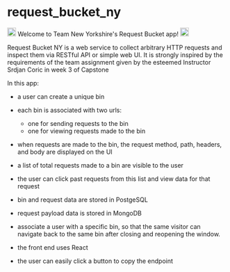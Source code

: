 # request_bucket_ny

<img width="20" alt="NY" src="https://github.com/user-attachments/assets/273ed4e1-a241-426d-a787-cf0e9c3582de" /> Welcome to Team New Yorkshire's Request Bucket app! <img width="20" alt="NY" src="https://github.com/user-attachments/assets/9517d98d-787d-4c3f-99ba-898d53fbc420" />

Request Bucket NY is a web service to collect arbitrary HTTP requests and inspect them via RESTful API or simple web UI.
It is strongly inspired by the requirements of the team assignment given by the esteemed Instructor Srdjan Coric in week 3 of Capstone

In this app:
- a user can create a unique bin
- each bin is associated with two urls: 
  - one for sending requests to the bin
  - one for viewing requests made to the bin
    
- when requests are made to the bin, the request method, path, headers, and body are displayed on the UI
- a list of total requests made to a bin are visible to the user
- the user can click past requests from this list and view data for that request
- bin and request data are stored in PostgeSQL
- request payload data is stored in MongoDB

- associate a user with a specific bin, so that the same visitor can navigate back to the same bin after closing and reopening the window. 
- the front end uses React 
- the user can easily click a button to copy the endpoint
